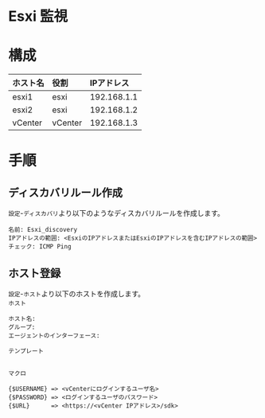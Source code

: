 # Esxi 監視
# 構成
|ホスト名|役割|IPアドレス|
|:---|:---|:---|
|esxi1|esxi|192.168.1.1|
|esxi2|esxi|192.168.1.2|
|vCenter|vCenter|192.168.1.3|
# 手順
## ディスカバリルール作成
`設定`-`ディスカバリ`より以下のようなディスカバリルールを作成します。
```
名前: Esxi_discovery
IPアドレスの範囲: <EsxiのIPアドレスまたはEsxiのIPアドレスを含むIPアドレスの範囲>
チェック: ICMP Ping
```
## ホスト登録
`設定`-`ホスト`より以下のホストを作成します。  
`ホスト`
```
ホスト名:
グループ:
エージェントのインターフェース:
```
`テンプレート`
```
```
`マクロ`
```
{$USERNAME} => <vCenterにログインするユーザ名>
{$PASSWORD} => <ログインするユーザのパスワード>
{$URL}      => <https://<vCenter IPアドレス>/sdk>
```
